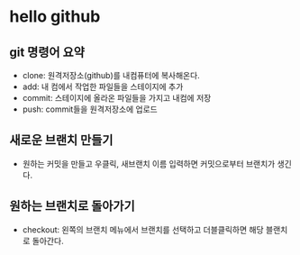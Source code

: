 # hello github

## git 명령어 요약

- clone: 원격저장소(github)를 내컴퓨터에 복사해온다.
- add: 내 컴에서 작업한 파일들을 스테이지에 추가
- commit: 스테이지에 올라온 파일들을 가지고 내컴에 저장
- push: commit들을 원격저장소에 업로드

## 새로운 브랜치 만들기

- 원하는 커밋을 만들고 우클릭, 새브랜치 이름 입력하면 커밋으로부터 브랜치가 생긴다.

## 원하는 브랜치로 돌아가기

- checkout: 왼쪽의 브랜치 메뉴에서 브랜치를 선택하고 더블클릭하면 해당 블랜치로 돌아간다.
